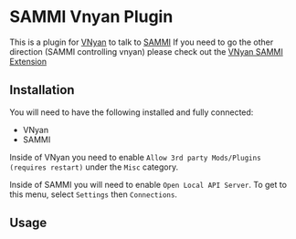 # SAMMI Vnyan Plugin

This is a plugin for [VNyan](https://suvidriel.itch.io/vnyan) to talk to [SAMMI](https://sammi.solutions/) If you need to go the other direction (SAMMI controlling vnyan) please check out the [VNyan SAMMI Extension](https://github.com/swolekat/vnyan-sammi-extension)


## Installation
You will need to have the following installed and fully connected:
* VNyan
* SAMMI

Inside of VNyan you need to enable `Allow 3rd party Mods/Plugins (requires restart)` under the `Misc` category.

Inside of SAMMI you will need to enable `Open Local API Server`. To get to this menu, select `Settings` then `Connections`. 



## Usage
